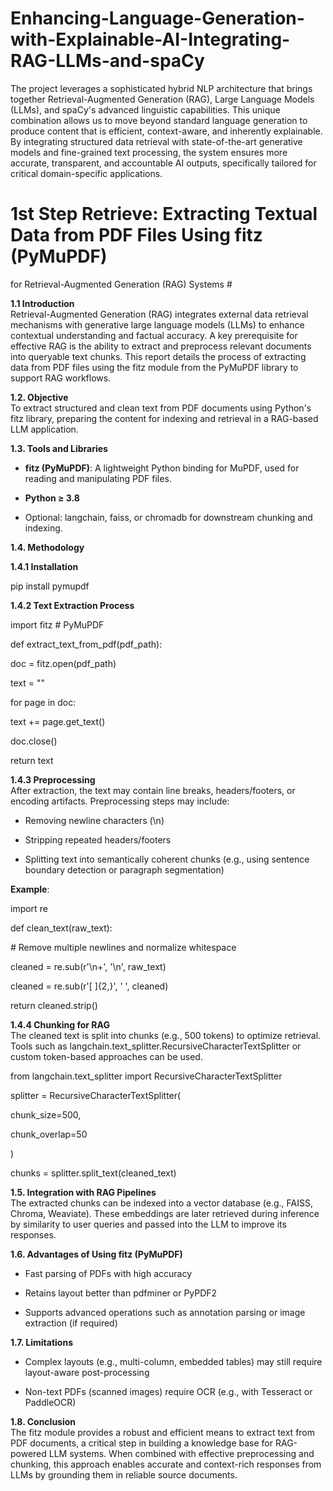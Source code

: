 # Enhancing-Language-Generation-with-Explainable-AI-Integrating-RAG-LLMs-and-spaCy
The project leverages a sophisticated hybrid NLP architecture that brings together Retrieval-Augmented Generation (RAG), Large Language Models (LLMs), and spaCy's advanced linguistic capabilities. This unique combination allows us to move beyond standard language generation to produce content that is efficient, context-aware, and inherently explainable. By integrating structured data retrieval with state-of-the-art generative models and fine-grained text processing, the system ensures more accurate, transparent, and accountable AI outputs, specifically tailored for critical domain-specific applications.


# **1st Step Retrieve:** Extracting Textual Data from PDF Files Using fitz (PyMuPDF)
for Retrieval-Augmented Generation (RAG) Systems #

**1.1 Introduction**\
Retrieval-Augmented Generation (RAG) integrates external data retrieval
mechanisms with generative large language models (LLMs) to enhance
contextual understanding and factual accuracy. A key prerequisite for
effective RAG is the ability to extract and preprocess relevant
documents into queryable text chunks. This report details the process of
extracting data from PDF files using the fitz module from the PyMuPDF
library to support RAG workflows.

**1.2. Objective**\
To extract structured and clean text from PDF documents using Python's
fitz library, preparing the content for indexing and retrieval in a
RAG-based LLM application.

**1.3. Tools and Libraries**

-   **fitz (PyMuPDF)**: A lightweight Python binding for MuPDF, used for
    reading and manipulating PDF files.

-   **Python ≥ 3.8**

-   Optional: langchain, faiss, or chromadb for downstream chunking and
    indexing.

**1.4. Methodology**

**1.4.1 Installation**

pip install pymupdf

**1.4.2 Text Extraction Process**

import fitz \# PyMuPDF

def extract_text_from_pdf(pdf_path):

doc = fitz.open(pdf_path)

text = \"\"

for page in doc:

text += page.get_text()

doc.close()

return text

**1.4.3 Preprocessing**\
After extraction, the text may contain line breaks, headers/footers, or
encoding artifacts. Preprocessing steps may include:

-   Removing newline characters (\\n)

-   Stripping repeated headers/footers

-   Splitting text into semantically coherent chunks (e.g., using
    sentence boundary detection or paragraph segmentation)

**Example**:

import re

def clean_text(raw_text):

\# Remove multiple newlines and normalize whitespace

cleaned = re.sub(r\'\\n+\', \'\\n\', raw_text)

cleaned = re.sub(r\'\[ \]{2,}\', \' \', cleaned)

return cleaned.strip()

**1.4.4 Chunking for RAG**\
The cleaned text is split into chunks (e.g., 500 tokens) to optimize
retrieval. Tools such as
langchain.text_splitter.RecursiveCharacterTextSplitter or custom
token-based approaches can be used.

from langchain.text_splitter import RecursiveCharacterTextSplitter

splitter = RecursiveCharacterTextSplitter(

chunk_size=500,

chunk_overlap=50

)

chunks = splitter.split_text(cleaned_text)

**1.5. Integration with RAG Pipelines**\
The extracted chunks can be indexed into a vector database (e.g., FAISS,
Chroma, Weaviate). These embeddings are later retrieved during inference
by similarity to user queries and passed into the LLM to improve its
responses.

**1.6. Advantages of Using fitz (PyMuPDF)**

-   Fast parsing of PDFs with high accuracy

-   Retains layout better than pdfminer or PyPDF2

-   Supports advanced operations such as annotation parsing or image
    extraction (if required)

**1.7. Limitations**

-   Complex layouts (e.g., multi-column, embedded tables) may still
    require layout-aware post-processing

-   Non-text PDFs (scanned images) require OCR (e.g., with Tesseract or
    PaddleOCR)

**1.8. Conclusion**\
The fitz module provides a robust and efficient means to extract text
from PDF documents, a critical step in building a knowledge base for
RAG-powered LLM systems. When combined with effective preprocessing and
chunking, this approach enables accurate and context-rich responses from
LLMs by grounding them in reliable source documents.
